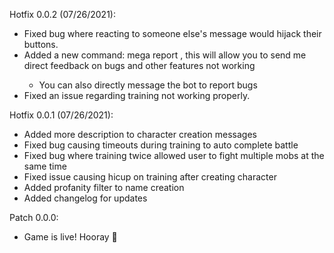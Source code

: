 Hotfix 0.0.2 (07/26/2021):
- Fixed bug where reacting to someone else's message would hijack their buttons.
- Added a new command: mega report <string>, this will allow you to send me direct feedback on bugs and other features not working
    - You can also directly message the bot to report bugs
- Fixed an issue regarding training not working properly.

Hotfix 0.0.1 (07/26/2021):
- Added more description to character creation messages
- Fixed bug causing timeouts during training to auto complete battle
- Fixed bug where training twice allowed user to fight multiple mobs at the same time
- Fixed issue causing hicup on training after creating character
- Added profanity filter to name creation
- Added changelog for updates

Patch 0.0.0:
- Game is live! Hooray 🥳
